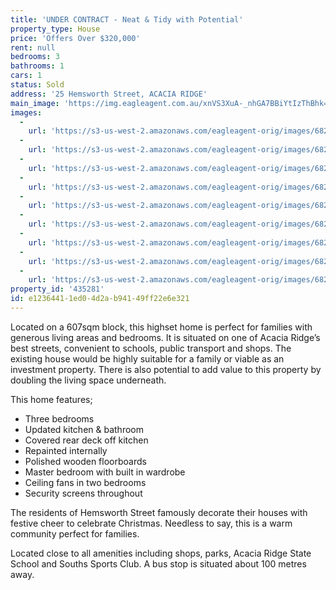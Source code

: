 ```yaml
---
title: 'UNDER CONTRACT - Neat & Tidy with Potential'
property_type: House
price: 'Offers Over $320,000'
rent: null
bedrooms: 3
bathrooms: 1
cars: 1
status: Sold
address: '25 Hemsworth Street, ACACIA RIDGE'
main_image: 'https://img.eagleagent.com.au/xnVS3XuA-_nhGA7BBiYtIzThBhk=/1280x854/smart/https://s3-us-west-2.amazonaws.com/eagleagent-orig/images/6822679/117375799-image-M.jpg'
images:
  -
    url: 'https://s3-us-west-2.amazonaws.com/eagleagent-orig/images/6822687/117375799-image-H.jpg'
  -
    url: 'https://s3-us-west-2.amazonaws.com/eagleagent-orig/images/6822686/117375799-image-G.jpg'
  -
    url: 'https://s3-us-west-2.amazonaws.com/eagleagent-orig/images/6822685/117375799-image-F.jpg'
  -
    url: 'https://s3-us-west-2.amazonaws.com/eagleagent-orig/images/6822684/117375799-image-E.jpg'
  -
    url: 'https://s3-us-west-2.amazonaws.com/eagleagent-orig/images/6822683/117375799-image-D.jpg'
  -
    url: 'https://s3-us-west-2.amazonaws.com/eagleagent-orig/images/6822682/117375799-image-C.jpg'
  -
    url: 'https://s3-us-west-2.amazonaws.com/eagleagent-orig/images/6822681/117375799-image-B.jpg'
  -
    url: 'https://s3-us-west-2.amazonaws.com/eagleagent-orig/images/6822680/117375799-image-A.jpg'
  -
    url: 'https://s3-us-west-2.amazonaws.com/eagleagent-orig/images/6822679/117375799-image-M.jpg'
property_id: '435281'
id: e1236441-1ed0-4d2a-b941-49ff22e6e321
---
```

Located on a 607sqm block, this highset home is perfect for families with generous living areas and bedrooms. It is situated on one of Acacia Ridge’s best streets, convenient to schools, public transport and shops. The existing house would be highly suitable for a family or viable as an investment property. There is also potential to add value to this property by doubling the living space underneath.

This home features;
*  Three bedrooms
*  Updated kitchen & bathroom
*  Covered rear deck off kitchen
*  Repainted internally
*  Polished wooden floorboards
*  Master bedroom with built in wardrobe
*  Ceiling fans in two bedrooms
*  Security screens throughout

The residents of Hemsworth Street famously decorate their houses with festive cheer to celebrate Christmas. Needless to say, this is a warm community perfect for families.

Located close to all amenities including shops, parks, Acacia Ridge State School and Souths Sports Club. A bus stop is situated about 100 metres away.